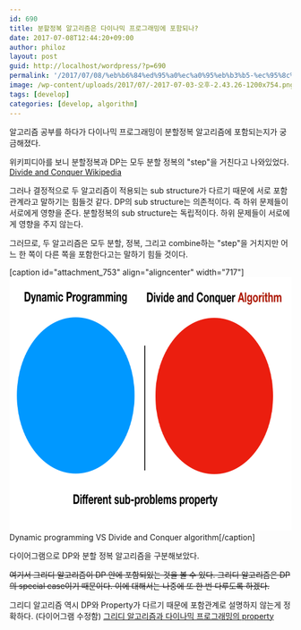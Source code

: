 ```yaml
---
id: 690
title: 분할정복 알고리즘은 다이나믹 프로그래밍에 포함되나?
date: 2017-07-08T12:44:20+09:00
author: philoz
layout: post
guid: http://localhost/wordpress/?p=690
permalink: '/2017/07/08/%eb%b6%84%ed%95%a0%ec%a0%95%eb%b3%b5-%ec%95%8c%ea%b3%a0%eb%a6%ac%ec%a6%98%ec%9d%80-%eb%8b%a4%ec%9d%b4%eb%82%98%eb%af%b9-%ed%94%84%eb%a1%9c%ea%b7%b8%eb%9e%98%eb%b0%8d%ec%97%90-%ed%8f%ac%ed%95%a8/'
image: /wp-content/uploads/2017/07/-2017-07-03-오후-2.43.26-1200x754.png
tags: [develop]
categories: [develop, algorithm]
---
```

알고리즘 공부를 하다가 다이나믹 프로그래밍이 분할정복 알고리즘에 포함되는지가 궁금해졌다.

위키피디아를 보니 분할정복과 DP는 모두 분할 정복의 "step"을 거친다고 나와있었다.
<a href="https://en.wikipedia.org/wiki/Divide_and_conquer_algorithm" target="_blank" rel="noopener">Divide and Conquer Wikipedia</a>

그러나 결정적으로 두 알고리즘이 적용되는 sub structure가 다르기 때문에 서로 포함관계라고 말하기는 힘들것 같다.
DP의 sub structure는 의존적이다. 즉 하위 문제들이 서로에게 영향을 준다.
분할정복의 sub structure는 독립적이다. 하위 문제들이 서로에게 영향을 주지 않는다.

<!--more-->

그러므로, 두 알고리즘은 모두 분할, 정복, 그리고 combine하는 "step"을 거치지만 어느 한 쪽이 다른 쪽을 포함한다고는 말하기 힘들 것이다.

[caption id="attachment_753" align="aligncenter" width="717"]<img class="size-full wp-image-753" src="/assets/wp-content/uploads/2017/07/-2017-07-12-오전-2.05.54.png" alt="" width="717" height="454"> Dynamic programming VS Divide and Conquer algorithm[/caption]

다이어그램으로 DP와 분할 정복 알고리즘을 구분해보았다.

<del datetime="2017-07-11T17:05:23+00:00">여기서 그리디 알고리즘이 DP 안에 포함되있는 것을 볼 수 있다. 그리디 알고리즘은 DP의 special case이기 때문이다. 이에 대해서는 나중에 또 한 번 다루도록 하겠다.</del>

그리디 알고리즘 역시 DP와 Property가 다르기 때문에 포함관계로 설명하지 않는게 정확하다.
(다이어그램 수정함)
<a href="http://localhost/wordpress/2017/07/12/%ea%b7%b8%eb%a6%ac%eb%94%94-%ec%95%8c%ea%b3%a0%eb%a6%ac%ec%a6%98%ea%b3%bc-%eb%8b%a4%ec%9d%b4%eb%82%98%eb%af%b9-%ed%94%84%eb%a1%9c%ea%b7%b8%eb%9e%98%eb%b0%8d-%eb%b9%84%ea%b5%90/" target="_blank" rel="noopener">그리디 알고리즘과 다이나믹 프로그래밍의 property</a>
